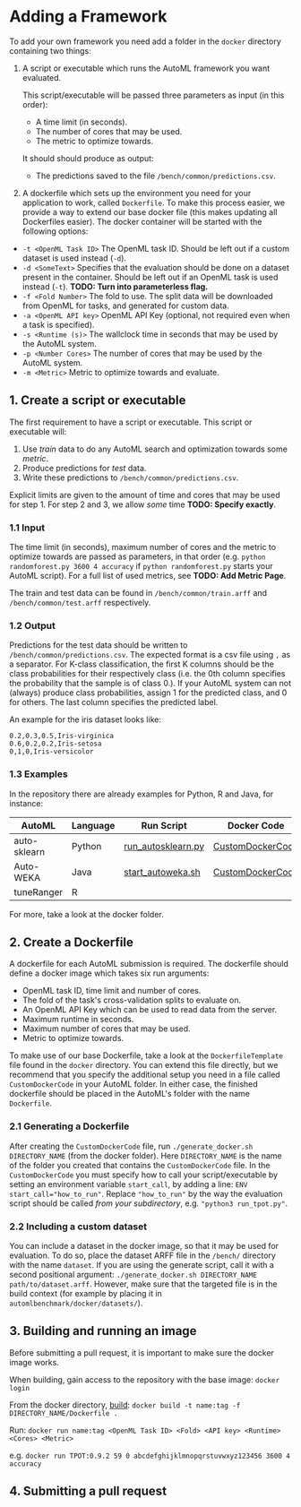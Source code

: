 # Adding a Framework
To add your own framework you need add a folder in the `docker` directory containing two things: 
 1. A script or executable which runs the AutoML framework you want evaluated.
 
    This script/executable will be passed three parameters as input (in this order): 
    - A time limit (in seconds).
    - The number of cores that may be used.
    - The metric to optimize towards.
    
    It should should produce as output:
    - The predictions saved to the file `/bench/common/predictions.csv`.
    
 2. A dockerfile which sets up the environment you need for your application to work, called `Dockerfile`.
    To make this process easier, we provide a way to extend our base docker file (this makes updating all Dockerfiles easier).
    The docker container will be started with the following options:

 - `-t <OpenML Task ID>` The OpenML task ID. Should be left out if a custom dataset is used instead (`-d`).
 - `-d <SomeText>` Specifies that the evaluation should be done on a dataset present in the container. 
 Should be left out if an OpenML task is used instead (`-t`).
 **TODO: Turn into parameterless flag.**
 - `-f <Fold Number>` The fold to use. The split data will be downloaded from OpenML for tasks, and generated for 
 custom data.
 - `-a <OpenML API key>` OpenML API Key (optional, not required even when a task is specified).
 - `-s <Runtime (s)>` The wallclock time in seconds that may be used by the AutoML system.
 - `-p <Number Cores>` The number of cores that may be used by the AutoML system.
 - `-m <Metric>` Metric to optimize towards and evaluate.
   

## 1. Create a script or executable
The first requirement to have a script or executable.
This script or executable will:

1. Use *train* data to do any AutoML search and optimization towards some *metric*.
2. Produce predictions for *test* data.
3. Write these predictions to `/bench/common/predictions.csv`.

Explicit limits are given to the amount of time and cores that may be used for step 1.
For step 2 and 3, we allow *some* time **TODO: Specify exactly**.

### 1.1 Input
The time limit (in seconds), maximum number of cores and the metric to optimize towards are passed as parameters,
in that order (e.g. `python randomforest.py 3600 4 accuracy` if `python randomforest.py` starts your AutoML script).
For a full list of used metrics, see **TODO: Add Metric Page**.

The train and test data can be found in `/bench/common/train.arff` and `/bench/common/test.arff` respectively.

### 1.2 Output
Predictions for the test data should be written to `/bench/common/predictions.csv`.
The expected format is a csv file using `,` as a separator.
For K-class classification, the first K columns should be the class probabilities for their respectively class (i.e. 
the 0th column specifies the probability that the sample is of class 0.).
If your AutoML system can not (always) produce class probabilities, assign 1 for the predicted class, and 0 for others.
The last column specifies the predicted label.

An example for the iris dataset looks like:
```
0.2,0.3,0.5,Iris-virginica
0.6,0.2,0.2,Iris-setosa
0,1,0,Iris-versicolor

```

### 1.3 Examples
In the repository there are already examples for Python, R and Java, for instance:

| AutoML | Language | Run Script | Docker Code |
|---|---|---|---|
| auto-sklearn | Python | [run_autosklearn.py](https://github.com/openml/automlbenchmark/blob/master/docker/autosklearn/run_autosklearn.py) | [CustomDockerCode](https://github.com/openml/automlbenchmark/blob/master/docker/autosklearn/CustomDockerCode) |
| Auto-WEKA | Java | [start_autoweka.sh](https://github.com/openml/automlbenchmark/blob/master/docker/AutoWEKA/start_autoweka.sh) | [CustomDockerCode](https://github.com/openml/automlbenchmark/blob/master/docker/AutoWEKA/CustomDockerCode) |
| tuneRanger | R | []() | []() |

For more, take a look at the docker folder.

## 2. Create a Dockerfile
A dockerfile for each AutoML submission is required.
The dockerfile should define a docker image which takes six run arguments: 
 - OpenML task ID, time limit and number of cores.
 - The fold of the task's cross-validation splits to evaluate on.
 - An OpenML API Key which can be used to read data from the server.
 - Maximum runtime in seconds.
 - Maximum number of cores that may be used.
 - Metric to optimize towards.

To make use of our base Dockerfile, take a look at the `DockerfileTemplate` file found in the `docker` directory.
You can extend this file directly, but we recommend that you specify the additional setup you need in a file called 
`CustomDockerCode` in your AutoML folder.
In either case, the finished dockerfile should be placed in the AutoML's folder with the name `Dockerfile`.

### 2.1 Generating a Dockerfile
After creating the `CustomDockerCode` file, run `./generate_docker.sh DIRECTORY_NAME` (from the docker folder). 
Here `DIRECTORY_NAME` is the name of the folder you created that contains the `CustomDockerCode` file.
In the `CustomDockerCode` you must specify how to call your script/executable by setting an environment variable `start_call`,
by adding a line: `ENV start_call="how_to_run"`.
Replace `"how_to_run"` by the way the evaluation script should be called *from your subdirectory*, e.g. `"python3 run_tpot.py"`.

### 2.2 Including a custom dataset
You can include a dataset in the docker image, so that it may be used for evaluation.
To do so, place the dataset ARFF file in the `/bench/` directory with the name `dataset`.
If you are using the generate script, call it with a second positional argument: 
`./generate_docker.sh DIRECTORY_NAME path/to/dataset.arff`.
However, make sure that the targeted file is in the build context (for example by placing it in `automlbenchmark/docker/datasets/`).

## 3. Building and running an image
Before submitting a pull request, it is important to make sure the docker image works.

When building, gain access to the repository with the base image:
`docker login`

From the docker directory, [build](https://docs.docker.com/engine/reference/commandline/build/#options):
`docker build -t name:tag -f DIRECTORY_NAME/Dockerfile .`

Run:
`docker run name:tag <OpenML Task ID> <Fold> <API key> <Runtime> <Cores> <Metric>`

e.g.
`docker run TPOT:0.9.2 59 0 abcdefghijklmnopqrstuvwxyz123456 3600 4 accuracy`

## 4. Submitting a pull request

